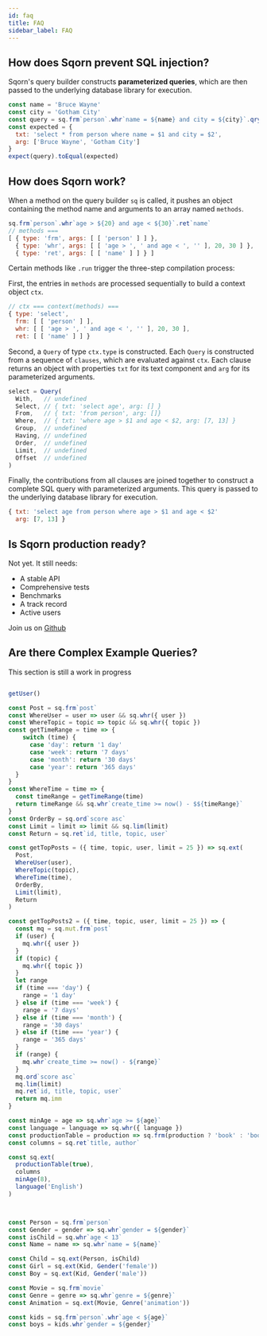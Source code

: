 ```yaml
---
id: faq
title: FAQ
sidebar_label: FAQ
---
```


## How does Sqorn prevent SQL injection?

Sqorn's query builder constructs __parameterized queries__, which are then passed to the underlying database library for execution.

```javascript
const name = 'Bruce Wayne'
const city = 'Gotham City'
const query = sq.frm`person`.whr`name = ${name} and city = ${city}`.qry()
const expected = {
  txt: 'select * from person where name = $1 and city = $2',
  arg: ['Bruce Wayne', 'Gotham City']
}
expect(query).toEqual(expected)
```

## How does Sqorn work?

When a method on the query builder `sq` is called, it pushes an object containing the method name and arguments to an array named `methods`.

```javascript
sq.frm`person`.whr`age > ${20} and age < ${30}`.ret`name`
// methods ===
[ { type: 'frm', args: [ [ 'person' ] ] },
  { type: 'whr', args: [ [ 'age > ', ' and age < ', '' ], 20, 30 ] },
  { type: 'ret', args: [ [ 'name' ] ] } ]
```

Certain methods like `.run` trigger the three-step compilation process:

First, the entries in `methods` are processed sequentially to build a context object `ctx`.

```javascript
// ctx === context(methods) ===
{ type: 'select',
  frm: [ [ 'person' ] ],
  whr: [ [ 'age > ', ' and age < ', '' ], 20, 30 ],
  ret: [ [ 'name' ] ] }
```

Second, a `Query` of type `ctx.type` is constructed. Each `Query` is constructed from a sequence of `clauses`, which are evaluated against `ctx`. Each clause returns an object with properties `txt` for its text component and `arg` for its parameterized arguments.

```javascript
select = Query(
  With,   // undefined
  Select, // { txt: 'select age', arg: [] }
  From,   // { txt: 'from person', arg: []}
  Where,  // { txt: 'where age > $1 and age < $2, arg: [7, 13] }
  Group,  // undefined
  Having, // undefined
  Order,  // undefined
  Limit,  // undefined
  Offset  // undefined
)
```

Finally, the contributions from all clauses are joined together to construct a complete SQL query with parameterized arguments. This query is passed to the underlying database library for execution.

```javascript
{ txt: 'select age from person where age > $1 and age < $2' 
  arg: [7, 13] }
```

## Is Sqorn production ready?

Not yet. It still needs:

* A stable API
* Comprehensive tests
* Benchmarks
* A track record
* Active users

Join us on [Github](https://github.com/lusakasa/sqorn)

## Are there Complex Example Queries?

This section is still a work in progress

```js

getUser()

const Post = sq.frm`post`
const WhereUser = user => user && sq.whr({ user })
const WhereTopic = topic => topic && sq.whr({ topic })
const getTimeRange = time => {
    switch (time) {
      case 'day': return '1 day'
      case 'week': return '7 days'
      case 'month': return '30 days'
      case 'year': return '365 days'
  }
}
const WhereTime = time => {
  const timeRange = getTimeRange(time)
  return timeRange && sq.whr`create_time >= now() - $${timeRange}`
}
const OrderBy = sq.ord`score asc`
const Limit = limit => limit && sq.lim(limit)
const Return = sq.ret`id, title, topic, user`

const getTopPosts = ({ time, topic, user, limit = 25 }) => sq.ext(
  Post,
  WhereUser(user),
  WhereTopic(topic),
  WhereTime(time),
  OrderBy,
  Limit(limit),
  Return
)

const getTopPosts2 = ({ time, topic, user, limit = 25 }) => {
  const mq = sq.mut.frm`post`
  if (user) {
    mq.whr({ user })
  }
  if (topic) {
    mq.whr({ topic })
  }
  let range
  if (time === 'day') {
    range = '1 day'
  } else if (time === 'week') {
    range = '7 days'
  } else if (time === 'month') {
    range = '30 days'
  } else if (time === 'year') {
    range = '365 days'
  }
  if (range) {
    mq.whr`create_time >= now() - ${range}`
  }
  mq.ord`score asc`
  mq.lim(limit)
  mq.ret`id, title, topic, user`
  return mq.imm
}

const minAge = age => sq.whr`age >= ${age}`
const language = language => sq.whr({ language })
const productionTable = production => sq.frm(production ? 'book' : 'book_test')
const columns = sq.ret`title, author`

const sq.ext(
  productionTable(true),
  columns
  minAge(8),
  language('English')
)



const Person = sq.frm`person`
const Gender = gender => sq.whr`gender = ${gender}`
const isChild = sq.whr`age < 13`
const Name = name => sq.whr`name = ${name}`

const Child = sq.ext(Person, isChild)
const Girl = sq.ext(Kid, Gender('female'))
const Boy = sq.ext(Kid, Gender('male'))

const Movie = sq.frm`movie`
const Genre = genre => sq.whr`genre = ${genre}`
const Animation = sq.ext(Movie, Genre('animation'))

const kids = sq.frm`person`.whr`age < ${age}`
const boys = kids.whr`gender = ${gender}`
```